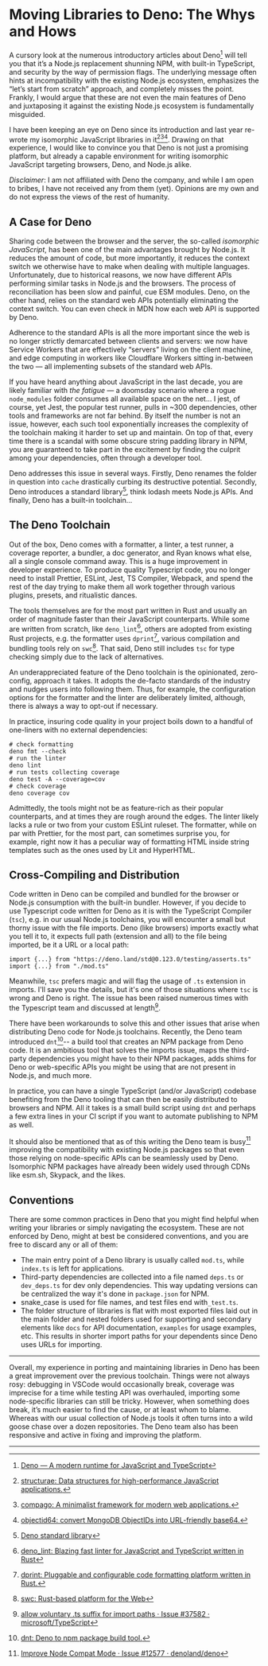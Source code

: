 # Moving Libraries to Deno: The Whys and Hows

A cursory look at the numerous introductory articles about Deno[^1] will tell you that it’s a Node.js replacement shunning NPM, with built-in TypeScript, and security by the way of permission flags. The underlying message often hints at incompatibility with the existing Node.js ecosystem, emphasizes the “let’s start from scratch” approach, and completely misses the point. Frankly, I would argue that these are not even the main features of Deno and juxtaposing it against the existing Node.js ecosystem is fundamentally misguided.

I have been keeping an eye on Deno since its introduction and last year re-wrote my isomorphic JavaScript libraries in it[^2][^3][^4]. Drawing on that experience, I would like to convince you that Deno is not just a promising platform, but already a capable environment for writing isomorphic JavaScript targeting browsers, Deno, and Node.js alike.

*Disclaimer*: I am not affiliated with Deno the company, and while I am open to bribes, I have not received any from them (yet). Opinions are my own and do not express the views of the rest of humanity.

## A Case for Deno

Sharing code between the browser and the server, the so-called *isomorphic JavaScript*, has been one of the main advantages brought by Node.js. It reduces the amount of code, but more importantly, it reduces the context switch we otherwise have to make when dealing with multiple languages. Unfortunately, due to historical reasons, we now have different APIs performing similar tasks in Node.js and the browsers. The process of reconciliation has been slow and painful, cue ESM modules. Deno, on the other hand, relies on the standard web APIs potentially eliminating the context switch. You can even check in MDN how each web API is supported by Deno.

Adherence to the standard APIs is all the more important since the web is no longer strictly demarcated between clients and servers: we now have Service Workers that are effectively “servers” living on the client machine, and edge computing in workers like Cloudflare Workers sitting in-between the two — all implementing subsets of the standard web APIs.

If you have heard anything about JavaScript in the last decade, you are likely familiar with *the fatigue* — a doomsday scenario where a rogue `node_modules` folder consumes all available space on the net... I jest, of course, yet Jest, the popular test runner, pulls in ~300 dependencies, other tools and frameworks are not far behind. By itself the number is not an issue, however, each such tool exponentially increases the complexity of the toolchain making it harder to set up and maintain. On top of that, every time there is a scandal with some obscure string padding library in NPM, you are guaranteed to take part in the excitement by finding the culprit among your dependencies, often through a developer tool.

Deno addresses this issue in several ways. Firstly, Deno renames the folder in question into `cache` drastically curbing its destructive potential. Secondly, Deno introduces a standard library[^5], think lodash meets Node.js APIs. And finally, Deno has a built-in toolchain...

## The Deno Toolchain

Out of the box, Deno comes with a formatter, a linter, a test runner, a coverage reporter, a bundler, a doc generator, and Ryan knows what else, all a single console command away. This is a huge improvement in developer experience. To produce quality Typescript code, you no longer need to install Prettier, ESLint, Jest, TS Compiler, Webpack, and spend the rest of the day trying to make them all work together through various plugins, presets, and ritualistic dances.

The tools themselves are for the most part written in Rust and usually an order of magnitude faster than their JavaScript counterparts. While some are written from scratch, like `deno_lint`[^6], others are adopted from existing Rust projects, e.g. the formatter uses `dprint`[^7], various compilation and bundling tools rely on `swc`[^8]. That said, Deno still includes `tsc` for type checking simply due to the lack of alternatives.

An underappreciated feature of the Deno toolchain is the opinionated, zero-config, approach it takes. It adopts the de-facto standards of the industry and nudges users into following them. Thus, for example, the configuration options for the formatter and the linter are deliberately limited, although, there is always a way to opt-out if necessary.

In practice, insuring code quality in your project boils down to a handful of one-liners with no external dependencies:

```
# check formatting
deno fmt --check
# run the linter
deno lint
# run tests collecting coverage
deno test -A --coverage=cov
# check coverage
deno coverage cov
```

Admittedly, the tools might not be as feature-rich as their popular counterparts, and at times they are rough around the edges. The linter likely lacks a rule or two from your custom ESLint ruleset. The formatter, while on par with Prettier, for the most part, can sometimes surprise you, for example, right now it has a peculiar way of formatting HTML inside string templates such as the ones used by Lit and HyperHTML.

## Cross-Compiling and Distribution

Code written in Deno can be compiled and bundled for the browser or Node.js consumption with the built-in bundler. However, if you decide to use Typescript code written for Deno as it is with the TypeScript Compiler (`tsc`), e.g. in our usual Node.js toolchains, you will encounter a small but thorny issue with the file imports. Deno (like browsers) imports exactly what you tell it to, it expects full path (extension and all) to the file being imported, be it a URL or a local path:

```
import {...} from "https://deno.land/std@0.123.0/testing/asserts.ts"
import {...} from "./mod.ts"
```

Meanwhile, `tsc` prefers magic and will flag the usage of `.ts` extension in imports. I'll save you the details, but it's one of those situations where `tsc` is wrong and Deno is right. The issue has been raised numerous times with the Typescript team and discussed at length[^9].

There have been workarounds to solve this and other issues that arise when distributing Deno code for Node.js toolchains. Recently, the Deno team introduced `dnt`[^10]-- a build tool that creates an NPM package from Deno code. It is an ambitious tool that solves the imports issue, maps the third-party dependencies you might have to their NPM packages, adds shims for Deno or web-specific APIs you might be using that are not present in Node.js, and much more.

In practice, you can have a single TypeScript (and/or JavaScript) codebase benefiting from the Deno tooling that can then be easily distributed to browsers and NPM. All it takes is a small build script using `dnt` and perhaps a few extra lines in your CI script if you want to automate publishing to NPM as well.

It should also be mentioned that as of this writing the Deno team is busy[^11] improving the compatibility with existing Node.js packages so that even those relying on node-specific APIs can be seamlessly used by Deno. Isomorphic NPM packages have already been widely used through CDNs like esm.sh, Skypack, and the likes.

## Conventions

There are some common practices in Deno that you might find helpful when writing your libraries or simply navigating the ecosystem. These are not enforced by Deno, might at best be considered conventions, and you are free to discard any or all of them:

- The main entry point of a Deno library is usually called `mod.ts`, while `index.ts` is left for applications.
- Third-party dependencies are collected into a file named `deps.ts` or `dev_deps.ts` for dev only dependencies. This way updating versions can be centralized the way it's done in `package.json` for NPM.
- snake_case is used for file names, and test files end with`_test.ts`.
- The folder structure of libraries is flat with most exported files laid out in the main folder and nested folders used for supporting and secondary elements like `docs` for API documentation, `examples` for usage examples, etc. This results in shorter import paths for your dependents since Deno uses URLs for importing.

---

Overall, my experience in porting and maintaining libraries in Deno has been a great improvement over the previous toolchain. Things were not always rosy: debugging in VSCode would occasionally break, coverage was imprecise for a time while testing API was overhauled, importing some node-specific libraries can still be tricky. However, when something does break, it’s much easier to find the cause, or at least whom to blame. Whereas with our usual collection of Node.js tools it often turns into a wild goose chase over a dozen repositories. The Deno team also has been responsive and active in fixing and improving the platform.

---

[^1]: [Deno — A modern runtime for JavaScript and TypeScript](https://deno.land/)
[^2]: [structurae: Data structures for high-performance JavaScript applications.](https://github.com/zandaqo/structurae)
[^3]: [compago: A minimalist framework for modern web applications.](https://github.com/zandaqo/compago)
[^4]: [objectid64: convert MongoDB ObjectIDs into URL-friendly base64.](https://github.com/zandaqo/objectid64)
[^5]: [Deno standard library](https://github.com/denoland/deno_std)
[^6]: [deno_lint: Blazing fast linter for JavaScript and TypeScript written in Rust](https://github.com/denoland/deno_lint)
[^7]: [dprint: Pluggable and configurable code formatting platform written in Rust.](https://github.com/dprint/dprint)
[^8]: [swc: Rust-based platform for the Web](https://github.com/swc-project/swc)
[^9]: [allow voluntary .ts suffix for import paths · Issue #37582 · microsoft/TypeScript](https://github.com/microsoft/TypeScript/issues/37582)
[^10]: [dnt: Deno to npm package build tool.](https://github.com/denoland/dnt)
[^11]: [Improve Node Compat Mode · Issue #12577 · denoland/deno](https://github.com/denoland/deno/issues/12577)